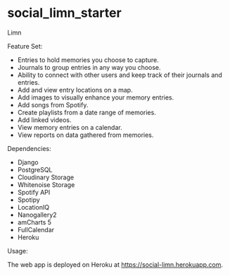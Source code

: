# social_limn_starter

Limn

Feature Set:

- Entries to hold memories you choose to capture.
- Journals to group entries in any way you choose.
- Ability to connect with other users and keep track of their journals and entries.
- Add and view entry locations on a map.
- Add images to visually enhance your memory entries.
- Add songs from Spotify.
- Create playlists from a date range of memories.
- Add linked videos.
- View memory entries on a calendar.
- View reports on data gathered from memories.

Dependencies:

- Django
- PostgreSQL
- Cloudinary Storage
- Whitenoise Storage
- Spotify API
- Spotipy
- LocationIQ
- Nanogallery2
- amCharts 5
- FullCalendar
- Heroku

Usage:

The web app is deployed on Heroku at https://social-limn.herokuapp.com.